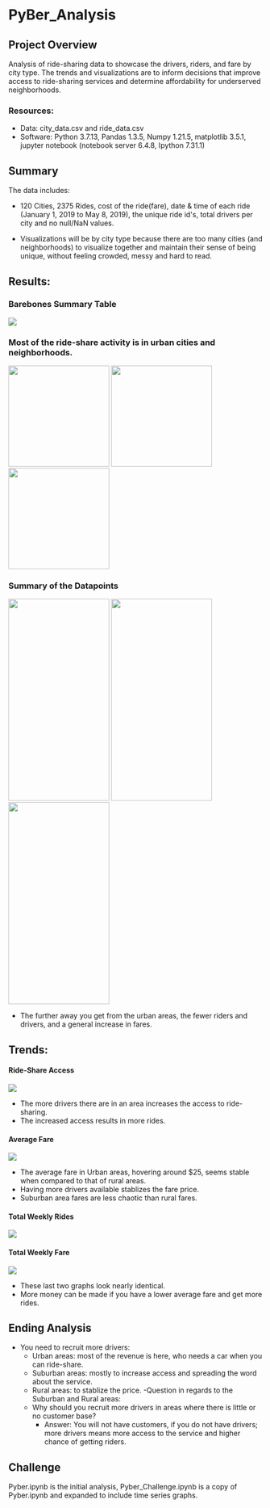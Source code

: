 # PyBer_Analysis

## Project Overview
Analysis of ride-sharing data to showcase the drivers, riders, and fare by city type. The trends and visualizations are to inform decisions that improve access to ride-sharing services and determine affordability for underserved neighborhoods.

### Resources:
 - Data: city_data.csv and ride_data.csv
 - Software: Python 3.7.13, Pandas 1.3.5, Numpy 1.21.5, matplotlib 3.5.1, jupyter notebook (notebook server 6.4.8, Ipython 7.31.1)


## Summary 
The data includes:
 - 120 Cities, 2375 Rides, cost of the ride(fare), date & time of each ride (January 1, 2019 to May 8, 2019),  the unique ride id's, total drivers per city and no null/NaN values.

 - Visualizations will be by city type because there are too many cities (and neighborhoods) to visualize together and maintain their sense of being unique, without feeling crowded, messy and hard to read.
 


## Results:
### Barebones Summary Table
![](/Analysis/Summary_table.png)
### Most of the ride-share activity is in urban cities and neighborhoods. 
<p>
<img src='Analysis/Total_Rides_by_City.png' width='200' height='200'>  
<img src='Analysis/Total_Drivers_by_City.png' width='200' height='200'>  
<img src='Analysis/Total_Fares_by_City.png' width='200' height='200'>  
</p>



### Summary of the Datapoints
<p>
<img src='Analysis/Driver_Count_Data_2019.png' width='200' height='400'>  
<img src='Analysis/Ride_Count_Data_2019.png' width='200' height='400'>  
<img src='Analysis/Ride_Fare_Data_2019.png' width='200' height='400'>  
</p>

- The further away you get from the urban areas, the fewer riders and drivers, and a general increase in fares. 
## Trends:
#### Ride-Share Access
![](/Analysis/Pyber_Ride_Sharing_Data_2019.png)
  - The more drivers there are in an area increases the access to ride-sharing.
  - The increased access results in more rides.

#### Average Fare
![](/Analysis/Weekly_Fare_Average_by_City.png)
  - The average fare in Urban areas, hovering around $25, seems stable when compared to that of rural areas.
  - Having more drivers available stablizes the fare price.
  - Suburban area fares are less chaotic than rural fares. 


#### Total Weekly Rides
![](/Analysis/Weekly_Ride_Count_by_City.png)

#### Total Weekly Fare
![](/Analysis/Weekly_Total_Fare_by_City.png)
  - These last two graphs look nearly identical.
  - More money can be made if you have a lower average fare and get more rides.


## Ending Analysis
- You need to recruit more drivers:
  - Urban areas: most of the revenue is here, who needs a car when you can ride-share.
  - Suburban areas: mostly to increase access and spreading the word about the service.
  - Rural areas: to stablize the price.
-Question in regards to the Suburban and Rural areas:
  - Why should you recruit more drivers in areas where there is little or no customer base? 
     - Answer: You will not have customers, if you do not have drivers; more drivers means more access to the service and higher chance of getting riders. 


## Challenge
Pyber.ipynb is the initial analysis, Pyber_Challenge.ipynb is a copy of Pyber.ipynb and expanded to include time series graphs. 